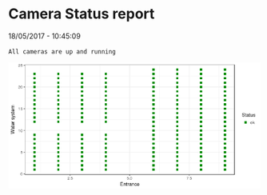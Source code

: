 Camera Status report
================
18/05/2017 - 10:45:09

    All cameras are up and running

![](camreport_files/figure-markdown_github/unnamed-chunk-2-1.png)
